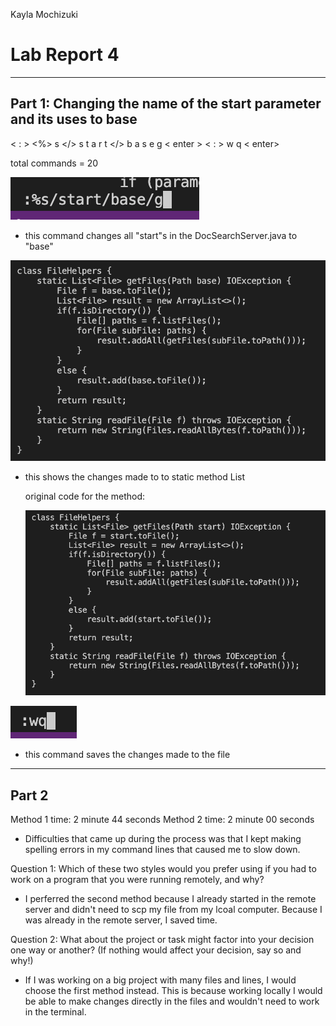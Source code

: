Kayla Mochizuki
# Lab Report 4
---
## Part 1: Changing the name of the start parameter and its uses to base

< : > <%> s </> s t a r t </> b a s e g < enter >
< : > w q < enter>

total commands = 20
  
![screenshot](lab7command.png)

- this command changes all "start"s in the DocSearchServer.java to "base"
  
![screenshot](lab7changes.png)
  
- this shows the changes made to to static method List

  original code for the method:
 
  ![screenshot](lab7og.png)


![screenshot](lab7save.png)

- this command saves the changes made to the file

---
## Part 2

  Method 1 time: 2 minute 44 seconds
  Method 2 time: 2 minute 00 seconds
  
  - Difficulties that came up during the process was that I kept making spelling errors in my command lines that caused me to slow down.
  
 Question 1: Which of these two styles would you prefer using if you had to work on a program that you were running remotely, and why?
  - I perferred the second method because I already started in the remote server and didn't need to scp my file from my lcoal computer. Because I was already in the remote server, I saved time.
  
 Question 2: What about the project or task might factor into your decision one way or another? (If nothing would affect your decision, say so and why!)
  - If I was working on a big project with many files and lines, I would choose the first method instead. This is because working locally I would be able to make changes directly in the files and wouldn't need to work in the terminal.
